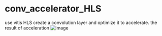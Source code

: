# conv_accelerator_HLS
use vitis HLS create a convolution layer and optimize it to accelerate.
the result of acceleration
![image](https://user-images.githubusercontent.com/88369122/147341113-d9cf73ce-417e-4a10-9933-bb53747d441e.png)
